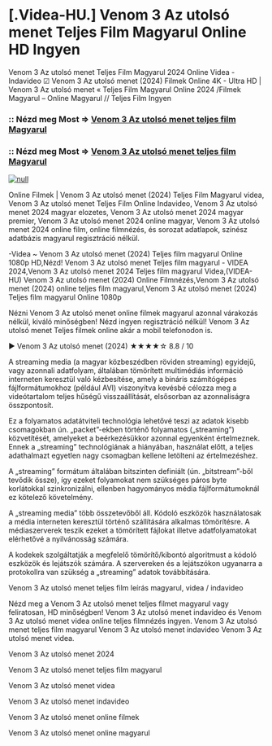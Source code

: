 # [.Videa-HU.] Venom 3 Az utolsó menet Teljes Film Magyarul Online HD Ingyen

Venom 3 Az utolsó menet Teljes Film Magyarul 2024 Online Videa - Indavideo ☑ Venom 3 Az utolsó menet (2024) Filmek Online 4K - Ultra HD | Venom 3 Az utolsó menet « Teljes Film Magyarul Online 2024 /Filmek Magyarul – Online Magyarul // Teljes Film Ingyen

### :: Nézd meg Most => [Venom 3 Az utolsó menet teljes film Magyarul](https://t.co/aYmcZUibu0)

### :: Nézd meg Most => [Venom 3 Az utolsó menet teljes film Magyarul](https://t.co/aYmcZUibu0)

[![null](https://static.wixstatic.com/media/855a25_043b5abeb4ae4d35ac003198e7fe56ed~mv2.gif)](https://t.co/aYmcZUibu0)

Online Filmek | Venom 3 Az utolsó menet (2024) Teljes Film Magyarul videa, Venom 3 Az utolsó menet Teljes Film Online Indavideo, Venom 3 Az utolsó menet 2024 magyar elozetes, Venom 3 Az utolsó menet 2024 magyar premier, Venom 3 Az utolsó menet 2024 online magyar, Venom 3 Az utolsó menet 2024 online film, online filmnézés, és sorozat adatlapok, színész adatbázis magyarul regisztráció nélkül.

-Videa ~ Venom 3 Az utolsó menet (2024) Teljes film magyarul Online 1080p HD,Nézd! Venom 3 Az utolsó menet Teljes film magyarul - VIDEA 2024,Venom 3 Az utolsó menet 2024 Teljes film magyarul Videa,(VIDEA-HU) Venom 3 Az utolsó menet (2024) Online Filmnézés,Venom 3 Az utolsó menet (2024) online teljes film magyarul,Venom 3 Az utolsó menet (2024) Teljes film magyarul Online 1080p

Nézni Venom 3 Az utolsó menet online filmek magyarul azonnal várakozás nélkül, kiváló minőségben! Nézd ingyen regisztráció nélkül! Venom 3 Az utolsó menet Teljes filmek online akár a mobil telefonodon is.

▶️ Venom 3 Az utolsó menet (2024) ★★★★☆ 8.8 / 10

A streaming media (a magyar közbeszédben röviden streaming) egyidejű, vagy azonnali adatfolyam, általában tömörített multimédiás információ interneten keresztül való kézbesítése, amely a bináris számítógépes fájlformátumokhoz (például AVI) viszonyítva kevésbé célozza meg a videótartalom teljes hűségű visszaállítását, elsősorban az azonnaliságra összpontosít.

Ez a folyamatos adatátviteli technológia lehetővé teszi az adatok kisebb csomagokban ún. „packet”-ekben történő folyamatos („streaming”) közvetítését, amelyeket a beérkezésükkor azonnal egyenként értelmeznek. Ennek a „streaming” technológiának a hiányában, használat előtt, a teljes adathalmazt egyetlen nagy csomagban kellene letölteni az értelmezéshez.

A „streaming” formátum általában bitszinten definiált (ún. „bitstream”-ből tevődik össze), így ezeket folyamokat nem szükséges páros byte korlátokkal szinkronizálni, ellenben hagyományos média fájlformátumoknál ez kötelező követelmény.

A „streaming media” több összetevőből áll. Kódoló eszközök használatosak a média interneten keresztül történő szállítására alkalmas tömörítésre. A médiaszerverek teszik ezeket a tömörített fájlokat illetve adatfolyamatokat elérhetővé a nyilvánosság számára.

A kodekek szolgáltatják a megfelelő tömörítő/kibontó algoritmust a kódoló eszközök és lejátszók számára. A szervereken és a lejátszókon ugyanarra a protokollra van szükség a „streaming” adatok továbbítására.

Venom 3 Az utolsó menet teljes film leírás magyarul, videa / indavideo

Nézd meg a Venom 3 Az utolsó menet teljes filmet magyarul vagy feliratosan, HD minőségben! Venom 3 Az utolsó menet indavideo és Venom 3 Az utolsó menet videa online teljes filmnézés ingyen. Venom 3 Az utolsó menet teljes film magyarul Venom 3 Az utolsó menet indavideo Venom 3 Az utolsó menet videa.

Venom 3 Az utolsó menet 2024

Venom 3 Az utolsó menet teljes film magyarul

Venom 3 Az utolsó menet videa

Venom 3 Az utolsó menet indavideo

Venom 3 Az utolsó menet online filmek

Venom 3 Az utolsó menet online magyarul
